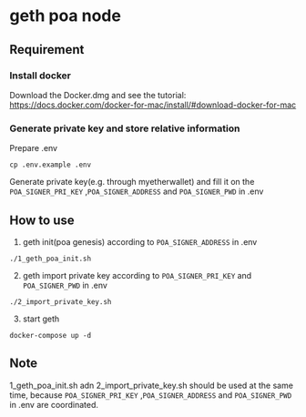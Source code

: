 # geth poa node #

## Requirement ##
### Install docker ###
Download the Docker.dmg and see the tutorial:   
https://docs.docker.com/docker-for-mac/install/#download-docker-for-mac   

### Generate private key and store relative information ### 
Prepare .env  
```
cp .env.example .env
```

Generate private key(e.g. through myetherwallet) and fill it on the `POA_SIGNER_PRI_KEY` ,`POA_SIGNER_ADDRESS` and `POA_SIGNER_PWD` in .env


## How to use ##
1. geth init(poa genesis) according to `POA_SIGNER_ADDRESS` in .env
```
./1_geth_poa_init.sh
```

2. geth import private key according to `POA_SIGNER_PRI_KEY` and `POA_SIGNER_PWD` in .env
```
./2_import_private_key.sh
```

3. start geth
```
docker-compose up -d
```

## Note ##
1_geth_poa_init.sh adn 2_import_private_key.sh should be used at the same time,
because `POA_SIGNER_PRI_KEY` ,`POA_SIGNER_ADDRESS` and `POA_SIGNER_PWD` in .env are coordinated.